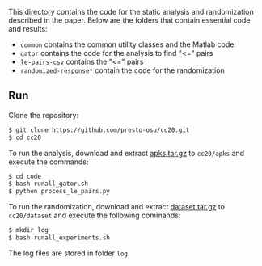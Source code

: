 This directory contains the code for the static analysis and randomization
described in the paper. Below are the folders that contain essential
code and results:

- `common` contains the common utility classes and the Matlab code
- `gator` contains the code for the analysis to find "<=" pairs
- `le-pairs-csv` contains the "<=" pairs
- `randomized-response*` contain the code for the randomization

## Run

Clone the repository:

```bash
$ git clone https://github.com/presto-osu/cc20.git
$ cd cc20
```

To run the analysis, download and extract [apks.tar.gz](https://github.com/presto-osu/cc20/releases/tag/dataset) to `cc20/apks` and execute the commands:

```bash
$ cd code
$ bash runall_gator.sh
$ python process_le_pairs.py
```

To run the randomization, download and extract [dataset.tar.gz](https://github.com/presto-osu/cc20/releases/tag/dataset) to `cc20/dataset` and execute the following commands:

```bash
$ mkdir log
$ bash runall_experiments.sh
```

The log files are stored in folder `log`.
